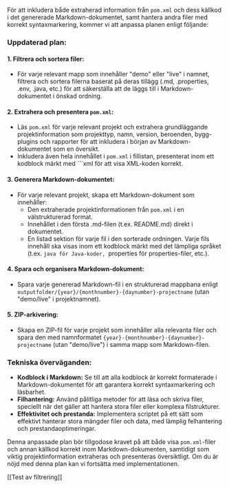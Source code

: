 
För att inkludera både extraherad information från `pom.xml` och dess källkod i det genererade Markdown-dokumentet, samt hantera andra filer med korrekt syntaxmarkering, kommer vi att anpassa planen enligt följande:

### Uppdaterad plan:

#### 1. **Filtrera och sortera filer:**
- För varje relevant mapp som innehåller "demo" eller "live" i namnet, filtrera och sortera filerna baserat på deras tillägg (.md, .properties, .env, .java, etc.) för att säkerställa att de läggs till i Markdown-dokumentet i önskad ordning.

#### 2. **Extrahera och presentera `pom.xml`:**
- Läs `pom.xml` för varje relevant projekt och extrahera grundläggande projektinformation som projekttyp, namn, version, beroenden, bygg-plugins och rapporter för att inkludera i början av Markdown-dokumentet som en översikt.
- Inkludera även hela innehållet i `pom.xml` i fillistan, presenterat inom ett kodblock märkt med ```xml för att visa XML-koden korrekt.

#### 3. **Generera Markdown-dokumentet:**
- För varje relevant projekt, skapa ett Markdown-dokument som innehåller:
  - Den extraherade projektinformationen från `pom.xml` i en välstrukturerad format.
  - Innehållet i den första .md-filen (t.ex. README.md) direkt i dokumentet.
  - En listad sektion för varje fil i den sorterade ordningen. Varje fils innehåll ska visas inom ett kodblock märkt med det lämpliga språket (t.ex. ```java för Java-koder, ```properties för properties-filer, etc.).

#### 4. **Spara och organisera Markdown-dokument:**
- Spara varje genererad Markdown-fil i en strukturerad mappbana enligt `outputfolder/{year}/{monthnumber}-{daynumber}-projectname` (utan "demo/live" i projektnamnet).

#### 5. **ZIP-arkivering:**
- Skapa en ZIP-fil för varje projekt som innehåller alla relevanta filer och spara den med namnformatet `{year}-{monthnumber}-{daynumber}-projectname` (utan "demo/live") i samma mapp som Markdown-filen.

### Tekniska överväganden:

- **Kodblock i Markdown:** Se till att alla kodblock är korrekt formaterade i Markdown-dokumentet för att garantera korrekt syntaxmarkering och läsbarhet.
- **Filhantering:** Använd pålitliga metoder för att läsa och skriva filer, speciellt när det gäller att hantera stora filer eller komplexa filstrukturer.
- **Effektivitet och prestanda:** Implementera scriptet på ett sätt som effektivt hanterar stora mängder filer och data, med lämplig felhantering och prestandaoptimeringar.

Denna anpassade plan bör tillgodose kravet på att både visa `pom.xml`-filer och annan källkod korrekt inom Markdown-dokumenten, samtidigt som viktig projektinformation extraheras och presenteras översiktligt. Om du är nöjd med denna plan kan vi fortsätta med implementationen.

[[Test av filtrering]]
